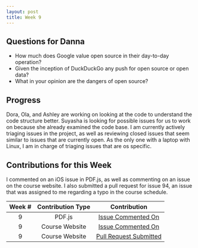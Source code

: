 ```yaml
---
layout: post
title: Week 9
---
```


## Questions for Danna
- How much does Google value open source in their day-to-day operation?
- Given the inception of DuckDuckGo any push for open source or open data? 
- What in your opinion are the dangers of open source?

## Progress
Dora, Ola, and Ashley are working on looking at the code to understand the code structure better. Suyasha is looking for possible issues for us to work on because she already examined the code base. I am currently actively triaging issues in the project, as well as reviewing closed issues that seem similar to issues that are currently open. As the only one with a laptop with Linux, I am in charge of triaging issues that are os specific.

## Contributions for this Week
I commented on an iOS issue in PDF.js, as well as commenting on an issue on the course website. I also 
submitted a pull request for issue 94, an issue that was assigned to me regarding a typo in the 
course schedule. 

| **Week #** | **Contribution Type** | **Contribution** |
|:----------:|:-----------------:|:---------------------:|
|     9      |       PDF.js      |[Issue Commented On](https://github.com/mozilla/pdf.js/issues/9570)|
|     9      |  Course Website   |[Issue Commented On](https://github.com/joannakl/cs480_s18/issues/97)|
|     9      |  Course Website   |[Pull Request Submitted](https://github.com/joannakl/cs480_s18/pull/94)|
